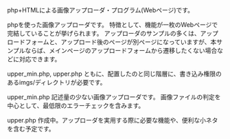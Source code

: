 php+HTMLによる画像アップローダ・プログラム(Webページ)です。

phpを使った画像アップローダです。
特徴として、機能が一枚のWebページで完結していることが挙げられます。
アップローダのサンプルの多くは、アップロードフォームと、アップロード後のページが別ページになっていますが、本サンプルならば、メインページのアップロードフォームから遷移したくない場合などに対応できます。

upper_min.php, upper.php ともに、配置したのと同じ階層に、書き込み権限のあるimgs/ディレクトリが必要です。


upper_min.php
記述量の少ない画像アップローダです。
画像ファイルの判定を中心として、最低限のエラーチェックを含みます。

upper.php
作成中。アップローダを実用する際に必要な機能や、便利な小ネタを含む予定です。



